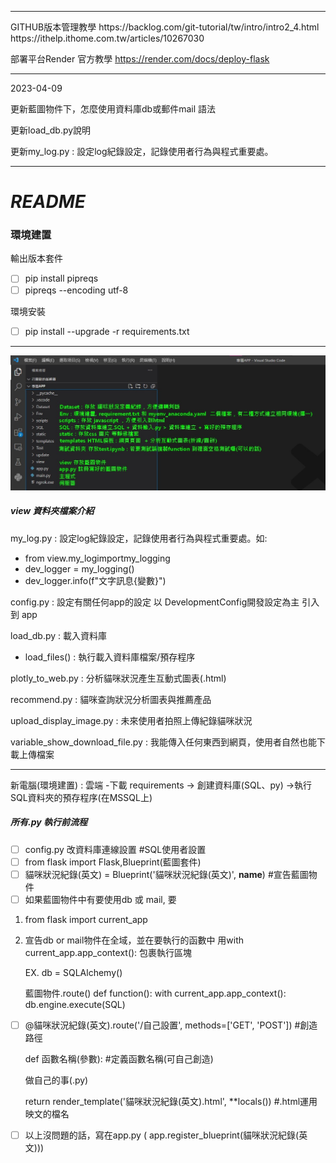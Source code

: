 <hr>
GITHUB版本管理教學
https://backlog.com/git-tutorial/tw/intro/intro2_4.html
<br>
https://ithelp.ithome.com.tw/articles/10267030


部署平台Render 官方教學
https://render.com/docs/deploy-flask
<hr>

2023-04-09

更新藍圖物件下，怎麼使用資料庫db或郵件mail 語法

更新load_db.py說明

更新my_log.py : 設定log紀錄設定，記錄使用者行為與程式重要處。

<hr>

# *README*

### 環境建置

輸出版本套件

* [ ] pip install pipreqs
* [ ] pipreqs --encoding utf-8

環境安裝

* [ ] pip install --upgrade -r  requirements.txt

<hr>

![1680277218851](image/ReadMe/1680277218851.png)

##### view 資料夾檔案介紹

my_log.py : 設定log紀錄設定，記錄使用者行為與程式重要處。如:

* from view.my_logimportmy_logging
* dev_logger = my_logging()
* dev_logger.info(f"文字訊息{變數}")

config.py : 設定有關任何app的設定 以 DevelopmentConfig開發設定為主 引入到 app

load_db.py : 載入資料庫

* load_files() : 執行載入資料庫檔案/預存程序

plotly_to_web.py : 分析貓咪狀況產生互動式圖表(.html)

recommend.py : 貓咪查詢狀況分析圖表與推薦產品

upload_display_image.py : 未來使用者拍照上傳紀錄貓咪狀況

variable_show_download_file.py : 我能傳入任何東西到網頁，使用者自然也能下載上傳檔案

<hr>

新電腦(環境建置) : 雲端 -下載 requirements ->  創建資料庫(SQL、py) ->執行SQL資料夾的預存程序(在MSSQL上)

##### 所有.py 執行前流程

* [ ] config.py  改資料庫連線設置   #SQL使用者設置
* [ ] from flask import Flask,Blueprint(藍圖套件)
* [ ] 貓咪狀況紀錄(英文) = Blueprint('貓咪狀況紀錄(英文)', __name__)  #宣告藍圖物件
* [ ] 如果藍圖物件中有要使用db 或 mail, 要

1. from flask import current_app
2. 宣告db or mail物件在全域，並在要執行的函數中 用with current_app.app_context(): 包裹執行區塊

   EX.
   db = SQLAlchemy()

   藍圖物件.route()
   def function():
   with current_app.app_context():
   db.engine.execute(SQL)

* [ ] @貓咪狀況紀錄(英文).route('/自己設置',  methods=['GET', 'POST'])    #創造路徑

  def 函數名稱(參數):                                                      #定義函數名稱(可自己創造)

  做自己的事(.py)

  return render_template('貓咪狀況紀錄(英文).html', **locals())    #.html運用映文的檔名
* [ ] 以上沒問題的話，寫在app.py ( app.register_blueprint(貓咪狀況紀錄(英文)))
